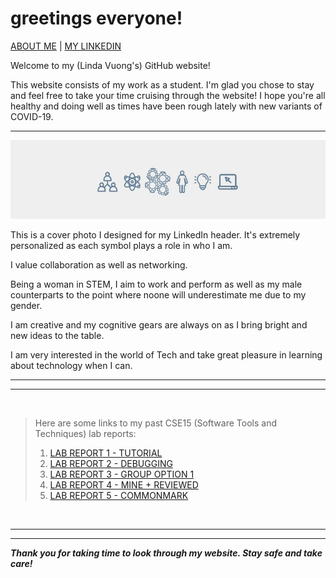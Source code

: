 # **greetings everyone!**

[ABOUT ME](https://lhvuong11.github.io/lhvuong/about-me)       |
[MY LINKEDIN](https://www.linkedin.com/in/linda-vuong-3664821ba/) 

Welcome to my (Linda Vuong's) GitHub website! 

This website consists of my work as a student. I'm glad you chose to stay and feel free to take your time cruising through the website! I hope you're all healthy and doing well as times have been rough lately with new variants of COVID-19.
  
  --- 
  ![Image](linkedin.jpg)

This is a cover photo I designed for my LinkedIn header. It's extremely personalized as each symbol plays a role in who I am.

I value collaboration as well as networking. 

Being a woman in STEM, I aim to work and perform as well as my male counterparts to the point where noone will underestimate me due to my gender.

I am creative and my cognitive gears are always on as I bring bright and new ideas to the table.

I am very interested in the world of Tech and take great pleasure in learning about technology when I can.

  --- 
  ---

  &nbsp;
  
  > Here are some links to my past CSE15 (Software Tools and Techniques) lab reports: 
  >  1. [LAB REPORT 1 - TUTORIAL ](https://lhvuong11.github.io/lhvuong/lab-report-1-week-2.html)
  > 2. [LAB REPORT 2 - DEBUGGING ](https://lhvuong11.github.io/lhvuong/lab-report-2-week-4.html)
  > 3. [LAB REPORT 3 - GROUP OPTION 1 ](https://lhvuong11.github.io/lhvuong/lab-report-3-week-6.html)
  > 4. [LAB REPORT 4 - MINE + REVIEWED ](https://lhvuong11.github.io/lhvuong/lab-report-4-week-8.html)
  > 5. [LAB REPORT 5 - COMMONMARK](https://lhvuong11.github.io/lhvuong/lab-report-5-week-10.html)

  &nbsp;

--- 
---

***Thank you for taking time to look through my website. Stay safe and take care!***